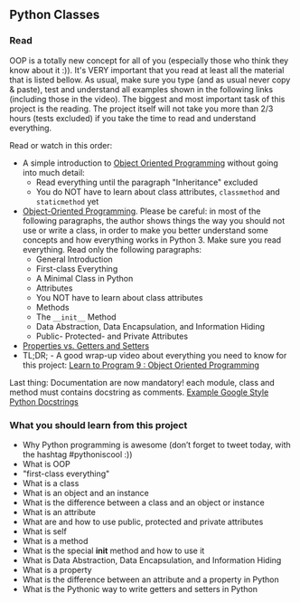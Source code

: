 ## Python Classes

### Read

OOP is a totally new concept for all of you (especially those who think they know about it :)). It's VERY important that you read at least all the material that is listed bellow. As usual, make sure you type (and as usual never copy & paste), test and understand all examples shown in the following links (including those in the video). The biggest and most important task of this project is the reading. The project itself will not take you more than 2/3 hours (tests excluded) if you take the time to read and understand everything. 

Read or watch in this order:
* A simple introduction to [Object Oriented Programming](https://python.swaroopch.com/oop.html) without going into much detail:
  * Read everything until the paragraph "Inheritance" excluded
  * You do NOT have to learn about class attributes, ```classmethod``` and ```staticmethod``` yet
* [Object-Oriented Programming](http://www.python-course.eu/python3_object_oriented_programming.php). Please be careful: in most of the following paragraphs, the author shows things the way you should not use or write a class, in order to make you better understand some concepts and how everything works in Python 3. Make sure you read everything. Read only the following paragraphs:
  * General Introduction
  * First-class Everything
  * A Minimal Class in Python
  * Attributes
  * You NOT have to learn about class attributes
  * Methods
  * The ```__init__``` Method
  * Data Abstraction, Data Encapsulation, and Information Hiding
  * Public- Protected- and Private Attributes
* [Properties vs. Getters and Setters](http://www.python-course.eu/python3_properties.php)
* TL;DR; - A good wrap-up video about everything you need to know for this project: [Learn to Program 9 : Object Oriented Programming](https://www.youtube.com/watch?v=1AGyBuVCTeE&)

Last thing: Documentation are now mandatory! each module, class and method must contains docstring as comments. [Example Google Style Python Docstrings](http://sphinxcontrib-napoleon.readthedocs.io/en/latest/example_google.html)

### What you should learn from this project

- Why Python programming is awesome (don’t forget to tweet today, with the hashtag #pythoniscool :))
- What is OOP
- "first-class everything"
- What is a class
- What is an object and an instance
- What is the difference between a class and an object or instance
- What is an attribute
- What are and how to use public, protected and private attributes
- What is self
- What is a method
- What is the special __init__ method and how to use it
- What is Data Abstraction, Data Encapsulation, and Information Hiding
- What is a property
- What is the difference between an attribute and a property in Python
- What is the Pythonic way to write getters and setters in Python

